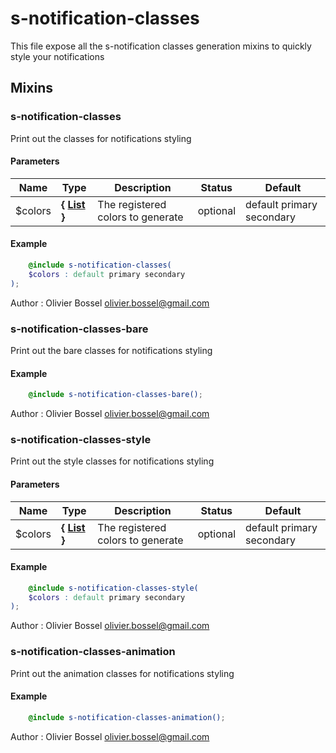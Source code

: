 # s-notification-classes

This file expose all the s-notification classes generation mixins to quickly style your notifications


## Mixins


### s-notification-classes

Print out the classes for notifications styling


#### Parameters
Name  |  Type  |  Description  |  Status  |  Default
------------  |  ------------  |  ------------  |  ------------  |  ------------
$colors  |  **{ [List](http://www.sass-lang.com/documentation/file.SASS_REFERENCE.html#lists) }**  |  The registered colors to generate  |  optional  |  default primary secondary

#### Example
```scss
	@include s-notification-classes(
	$colors : default primary secondary
);
```
Author : Olivier Bossel [olivier.bossel@gmail.com](mailto:olivier.bossel@gmail.com)


### s-notification-classes-bare

Print out the bare classes for notifications styling

#### Example
```scss
	@include s-notification-classes-bare();
```
Author : Olivier Bossel [olivier.bossel@gmail.com](mailto:olivier.bossel@gmail.com)


### s-notification-classes-style

Print out the style classes for notifications styling


#### Parameters
Name  |  Type  |  Description  |  Status  |  Default
------------  |  ------------  |  ------------  |  ------------  |  ------------
$colors  |  **{ [List](http://www.sass-lang.com/documentation/file.SASS_REFERENCE.html#lists) }**  |  The registered colors to generate  |  optional  |  default primary secondary

#### Example
```scss
	@include s-notification-classes-style(
	$colors : default primary secondary
);
```
Author : Olivier Bossel [olivier.bossel@gmail.com](mailto:olivier.bossel@gmail.com)


### s-notification-classes-animation

Print out the animation classes for notifications styling

#### Example
```scss
	@include s-notification-classes-animation();
```
Author : Olivier Bossel [olivier.bossel@gmail.com](mailto:olivier.bossel@gmail.com)